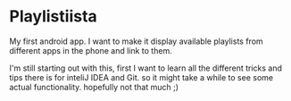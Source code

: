 # Playlistiista
My first android app. I want to make it display available playlists from different apps in the phone and link to them.

I'm still starting out with this, first I want to learn all the different tricks and tips there is for inteliJ IDEA
and Git. so it might take a while to see some actual functionality. hopefully not that much ;)
